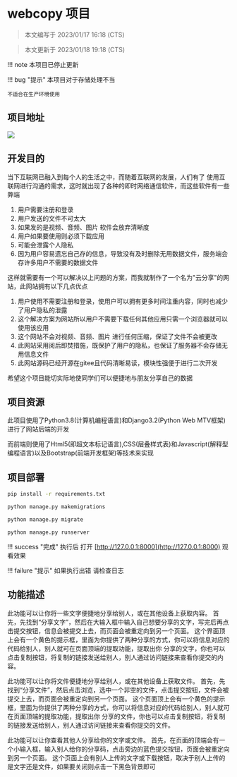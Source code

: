 # webcopy 项目

> 本文编写于 2023/01/17 16:18 (CTS)

> 本文更新于 2023/01/18 19:18 (CTS)

!!! note
    本项目已停止更新

!!! bug "提示"
    本项目对于存储处理不当

    不适合在生产环境使用

## 项目地址
[![](https://img.shields.io/badge/Github-liuzihaohao%2Fwebcopy-red?style=flat-square)](https://github.com/liuzihaohao/webcopy/)

## 开发目的
当下互联网已融入到每个人的生活之中，而随着互联网的发展，人们有了 使用互联网进行沟通的需求，这时就出现了各种的即时网络通信软件，而这些软件有一些弊端
1. 用户需要注册和登录
2. 用户发送的文件不可太大
3. 如果发的是视频、音频、图片 软件会放弃清晰度
4. 用户如果要使用则必须下载应用
5. 可能会泄露个人隐私
6. 因为用户容易遗忘自己存的信息，导致没有及时删除无用数据文件，服务端会存许多用户不需要的数据文件

这样就需要有一个可以解决以上问题的方案，而我就制作了一个名为"云分享"的网站，此网站拥有以下几点优点

1. 用户使用不需要注册和登录，使用户可以拥有更多时间注重内容，同时也减少了用户隐私的泄露
2. 这个解决方案为网站所以用户不需要下载任何其他应用只需一个浏览器就可以使用该应用
3. 这个网站不会对视频、音频、图片 进行任何压缩，保证了文件不会被更改
4. 此网站采用阅后即焚措施，既保护了用户的隐私，也保证了服务器不会存储无用信息文件
5. 此网站源码已经开源在gitee且代码清晰易读，模块性强便于进行二次开发

希望这个项目能切实际地使同学们可以便捷地与朋友分享自己的数据
## 项目资源
此项目使用了Python3.8(计算机编程语言)和Django3.2(Python Web MTV框架)进行了网站后端的开发

而前端则使用了Html5(即超文本标记语言),CSS(层叠样式表)和Javascript(解释型编程语言)以及Bootstrap(前端开发框架)等技术来实现
## 项目部署
```bash
pip install -r requirements.txt
```
```bash
python manage.py makemigrations
```
```bash
python manage.py migrate
```
```bash
python manage.py runserver
```

!!! success "完成"
    执行后 打开 [http://127.0.0.1:8000](http://127.0.0.1:8000) 观看效果

!!! failure "提示"
    如果执行出错 请检查日志

## 功能描述
此功能可以让你将一些文字便捷地分享给别人，或在其他设备上获取内容。
首先，先找到“分享文字”，然后在大输入框中输入自己想要分享的文字，写完后再点击提交按钮，信息会被提交上去，而页面会被重定向到另一个页面。
这个界面顶上会有一个黄色的提示框，里面为你提供了两种分享的方式，你可以将信息对应的代码给别人，别人就可在页面顶端的提取功能，提取出你
分享的文字，你也可以点击复制按钮，将复制的链接发送给别人，别人通过访问链接来查看你提交的内容。

此功能可以让你将文件便捷地分享给别人，或在其他设备上获取文件。
首先，先找到“分享文件”，然后点击浏览，选中一个非空的文件，点击提交按钮，文件会被提交上去，而页面会被重定向到另一个页面。
这个页面顶上会有一个黄色的提示框，里面为你提供了两种分享的方式，你可以将信息对应的代码给别人，别人就可在页面顶端的提取功能，提取出你
分享的文件，你也可以点击复制按钮，将复制的链接发送给别人，别人通过访问链接来查看你提交的文件。

此功能可以让你查看其他人分享给你的文字或文件。
首先，在页面的顶端会有一个小输入框，输入别人给你的分享码，点击旁边的蓝色提交按钮，页面会被重定向到另一个页面。
这个页面上会有别人上传的文字或下载按钮，取决于别人上传的是文字还是文件，如果要关闭则点击一下黑色背景即可


<script src="https://giscus.app/client.js"
    data-repo="liuzihaohao/liuzihaohao.github.io"
    data-repo-id="R_kgDOI3HDkw"
    data-category="Announcements"
    data-category-id="DIC_kwDOI3HDk84CT4T2"
    data-mapping="pathname"
    data-strict="1"
    data-reactions-enabled="1"
    data-emit-metadata="0"
    data-input-position="top"
    data-theme="preferred_color_scheme"
    data-lang="zh-CN"
    data-loading="lazy"
    crossorigin="anonymous"
    async>
</script>
